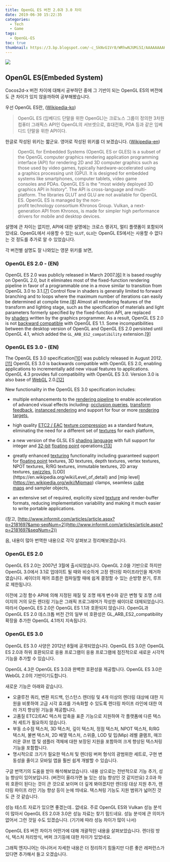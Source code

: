 ```yaml
---
title: OpenGL ES 버전 2.0과 3.0 차이
date: 2019-06-30 15:22:35
categories:
  - Tech
  - Game
tags:
  - OpenGL-ES
toc: true
thumbnail: https://3.bp.blogspot.com/-c_SkNvG1Vr8/WRhwNJUMi5I/AAAAAAAAH7E/IBNjjCt97uYbo9oewA7yQNQxG_NP4IaFgCK4B/s640/opengl.png
---
```


![](https://3.bp.blogspot.com/-c_SkNvG1Vr8/WRhwNJUMi5I/AAAAAAAAH7E/IBNjjCt97uYbo9oewA7yQNQxG_NP4IaFgCK4B/s640/opengl.png)

## OpenGL ES(Embeded System)

Cocos2d-x 버전 차이에 대해서 공부하던 중에 그 기반이 되는 OpenGL ES의 버전에도
큰 차이가 있지 않을까하여 공부해봤습니다.

우선 OpenGL ES란, ([Wikipedia-ko](https://ko.wikipedia.org/wiki/OpenGL_ES))

> OpenGL ES (임베디드 단말을 위한 OpenGL)는 크로노스 그룹이 정의한 3차원 컴퓨터 그래픽스 API인 OpenGL의 서브셋으로, 휴대전화, PDA 등과 같은 임베디드 단말을 위한 API이다.

한글로 작성된 위키는 짧군요. 영어로 작성된 위키를 더 보겠습니다. ([Wikipedia-en](https://en.wikipedia.org/wiki/OpenGL_ES))

> OpenGL for Embedded Systems (OpenGL ES or GLES) is a subset of the OpenGL computer graphics rendering application programming interface (API) for rendering 2D and 3D computer graphics such as those used by video games, typically hardware-accelerated using a graphics processing unit (GPU). It is designed for embedded systems like smartphones, computer tablets, video game consoles and PDAs. OpenGL ES is the "most widely deployed 3D graphics API in history". The API is cross-language and multi-platform. The libraries GLUT and GLU are not available for OpenGL ES. OpenGL ES is managed by the non-profit technology consortium Khronos Group. Vulkan, a next-generation API from Khronos, is made for simpler high performance drivers for mobile and desktop devices.

설명에 큰 차이는 없지만, API에 대한 설명에는 크로스 랭귀지, 멀티 플랫폼이 포함되어 있네요.
OpenGL에서 사용할 수 있는 `GLUT`, `GLU`는 OpenGL ES에서는 사용할 수 없다는 것 정도를 추가로 알 수 있었습니다.

각 버전별 설명도 잘 나와있는 영문 위키를 보면,

### OpenGL ES 2.0 - (EN)

OpenGL ES 2.0 was publicly released in March 2007.[[6]](https://en.wikipedia.org/wiki/OpenGL_ES#cite_note-6) It is based roughly on OpenGL 2.0, but it eliminates most of the fixed-function rendering pipeline in favor of a programmable one in a move similar to transition from OpenGL 3.0 to 3.1.[[7]](https://en.wikipedia.org/wiki/OpenGL_ES#cite_note-7) Control flow in shaders is generally limited to forward branching and to loops where the maximum number of iterations can easily be determined at compile time.[[8]](https://en.wikipedia.org/wiki/OpenGL_ES#cite_note-8) Almost all rendering features of the transform and lighting stage, such as the specification of materials and light parameters formerly specified by the fixed-function API, are replaced by [shaders](https://en.wikipedia.org/wiki/Shader) written by the graphics programmer. As a result, OpenGL ES 2.0 is not [backward compatible](https://en.wikipedia.org/wiki/Backward_compatibility) with OpenGL ES 1.1. Some incompatibilities between the desktop version of OpenGL and OpenGL ES 2.0 persisted until OpenGL 4.1, which added the `GL_ARB_ES2_compatibility` extension.[[9]](https://en.wikipedia.org/wiki/OpenGL_ES#cite_note-9)

### OpenGL ES 3.0 - (EN)

The OpenGL ES 3.0 specification[[10]](https://en.wikipedia.org/wiki/OpenGL_ES#cite_note-10) was publicly released in August 2012.[[11]](https://en.wikipedia.org/wiki/OpenGL_ES#cite_note-11) OpenGL ES 3.0 is backwards compatible with OpenGL ES 2.0, enabling applications to incrementally add new visual features to applications. OpenGL 4.3 provides full compatibility with OpenGL ES 3.0. Version 3.0 is also base of [WebGL](https://en.wikipedia.org/wiki/WebGL) 2.0.[[12]](https://en.wikipedia.org/wiki/OpenGL_ES#cite_note-12)

New functionality in the OpenGL ES 3.0 specification includes:

- multiple enhancements to the [rendering pipeline](https://en.wikipedia.org/wiki/Rendering_pipeline) to enable acceleration of advanced visual effects including: [occlusion queries](https://en.wikipedia.org/wiki/Occlusion_queries), [transform feedback](https://en.wikipedia.org/wiki/Transform_feedback), [instanced rendering](https://en.wikipedia.org/wiki/Geometry_instancing) and support for four or more [rendering targets](https://en.wikipedia.org/wiki/Render_Target),
- high quality [ETC2 / EAC](https://en.wikipedia.org/wiki/Ericsson_Texture_Compression#ETC2_and_EAC) [texture compression](https://en.wikipedia.org/wiki/Texture_compression) as a standard feature, eliminating the need for a different set of [textures](https://en.wikipedia.org/wiki/Texture_mapping) for each platform,
- a new version of the GLSL ES [shading language](https://en.wikipedia.org/wiki/Shading_language) with full support for integer and [32-bit](https://en.wikipedia.org/wiki/32-bit) [floating point](https://en.wikipedia.org/wiki/Floating_point) operations;[[13]](https://en.wikipedia.org/wiki/OpenGL_ES#cite_note-13)

- greatly enhanced [texturing](https://en.wikipedia.org/wiki/Texture_mapping) functionality including guaranteed support for [floating point](https://en.wikipedia.org/wiki/Floating_point) textures, 3D textures, depth textures, vertex textures, NPOT textures, R/RG textures, immutable textures, 2D array textures, [swizzles](https://en.wikipedia.org/wiki/Swizzling_(computer_graphics)), [LOD](https://en.wikipedia.org/wiki/Level_of_detail) and [mip level](https://en.wikipedia.org/wiki/Mipmap) clamps, seamless [cube maps](https://en.wikipedia.org/wiki/Cube_mapping) and sampler objects,
- an extensive set of required, explicitly sized [texture](https://en.wikipedia.org/wiki/Texture_mapping) and render-buffer formats, reducing implementation variability and making it much easier to write portable applications.

(참고, [http://www.informit.com/articles/article.aspx?p=2181697&amp;seqNum=2](http://www.informit.com/articles/article.aspx?p=2181697&seqNum=2))

음, 내용이 많아 번역한 내용으로 각각 살펴보고 정리해보겠습니다.

### OpenGL ES 2.0

OpenGL ES 2.0는 2007년 3월에 출시되었습니다. OpenGL 2.0을 기반으로 하지만 OpenGL 3.0에서 3.1로 업데이트 될 때와 비슷하게 고정 렌더링 파이프라인을 제거하였습니다. 셰이더의 제어 흐름은 컴파일할 때에 쉽게 결정할 수 있는 순방향 분기, 루프로 제한됩니다.

이전에 고정 함수 API에 의해 지정된 재질 및 조명 매개 변수와 같은 변형 및 조명 스테이지의 거의 모든 렌더링 기능은 그래픽 프로그래머가 작성한 쉐이더로 대체되었습니다. 따라서 OpenGL ES 2.0은 OpenGL ES 1.1과 호환되지 않습니다. OpenGL과 OpenGL ES 2.0 데스크톱 버전 간의 일부 비 호환성은 GL_ARB_ES2_compatibility 확장을 추가한 OpenGL 4.1까지 지속됩니다.

### OpenGL ES 3.0

OpenGL ES 3.0 사양은 2012년 8월에 공개되었습니다.
OpenGL ES 3.0은 OpenGL ES 2.0과 하위 호환되므로 응용 프로그램이 응용 프로그램에 점진적으로 새로운 시각적 기능을 추가할 수 있습니다.

OpenGL 4.3은 OpenGL ES 3.0과 완벽한 호환성을 제공합니다.
OpenGL ES 3.0은 WebGL 2.0의 기반이기도합니다.

새로운 기능은 아래와 같습니다.

- 오클루전 쿼리, 변환 피드백, 인스턴스 렌더링 및 4개 이상의 렌더링 대상에 대한 지원을 비롯하여 고급 시각 효과를 가속화할 수 있도록 렌더링 파이프 라인에 대한 여러 가지 향상된 기능을 제공합니다.
- 고품질 ETC2/EAC 텍스처 압축을 표준 기능으로 지원하여 각 플랫폼에 다른 텍스처 세트가 필요하지 않습니다.
- 부동 소수점 텍스처, 3D 텍스처, 깊이 텍스처, 정점 텍스처, NPOT 텍스처, R/RG 텍스처, 불변 텍스처, 2D 배열 텍스처, 스위즐, LOD 및 밉(Mip) 레벨 클램프, 매끄러운 큐브 맵 및 샘플러 객체에 대한 보장된 지원을 포함하여 크게 향상된 텍스처링 기능을 포함합니다.
- 명시적으로 크기가 필요한 텍스처 및 렌더링 버퍼 형식의 광범위한 세트로, 구현 변동성을 줄이고 모바일 앱을 훨씬 쉽게 개발할 수 있습니다.

구글 번역기의 도움을 받아 해석해보았습니다.
내용 상으로는 전반적으로 기능 추가, 성능 향상이 있어보입니다.
(버전이 올라가면 늘 있는 성능 향상인 것 같지만요)
2.0과 하위 호환이 된다는 것이 큰 것으로 보이며 더 깊게 봐야겠지만 렌더링 대상 지원 추가, 렌더링 파이프 라인 기능 향상 등이 눈에 띄네요.
텍스쳐링 기능도 지원 범위가 넓어진 것도 큰 것 같습니다.

성능 테스트 자료가 있으면 좋겠는데.. 없네요.
주로 OpenGL ES와 Vulkan 성능 분석이 많아서 OpenGL ES 2.0과 3.0은 성능 자료는 찾기 힘드네요.
성능 분석에 큰 의미가 없어서 그런 것일 수도 있겠습니다.
(기기에 따라 성능 차이가 많이 나서)

OpenGL ES 버전 차이가 어떤가에 대해 개괄적인 내용을 살펴보았습니다.
렌더링 방식, 텍스처 처리방식, 버퍼 크기등에 대한 차이가 있었네요.

그래픽 엔지니어는 아니어서 자세한 내용은 더 정리하기 힘들지만
다른 좋은 레퍼런스가 있다면 추가해서 들고 오겠습니다.
